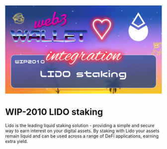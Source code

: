![image](../images/2010.png)

# WIP-2010 LIDO staking

Lido is the leading liquid staking solution - providing a simple and secure way to earn interest on your digital assets. By staking with Lido your assets remain liquid and can be used across a range of DeFi applications, earning extra yield.
